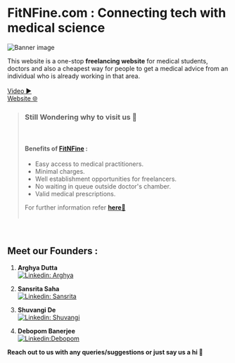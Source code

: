 # FitNFine.com : Connecting tech with medical science

![Banner image](https://user-images.githubusercontent.com/94488557/202274501-d33b11be-3944-46f3-9e8e-7664dc0744ba.png)

This website is a one-stop **freelancing website** for medical students, doctors and also a cheapest way for people to get a medical advice from an individual who is already working in that area. <br><br>
[Video ▶](https://youtu.be/palSfD2pVCo)<br>
[Website 🌐](https://fitnfinebyreact.netlify.app/)

> ### Still Wondering why to visit us 🤔
>
> <br>
>
> #### Benefits of [FitNFine](https://fitnfinebyreact.netlify.app/) :
>
> - Easy access to medical practitioners.
> - Minimal charges.
> - Well establishment opportunities for freelancers.
> - No waiting in queue outside doctor's chamber.
> - Valid medical prescriptions.
>
> For further information refer **[here📘](https://docs.google.com/presentation/d/1DxQfIa_e_osJbAHW3FyV9egH_KpFuAIr/edit?usp=sharing&ouid=113739507441587181944&rtpof=true&sd=true)** <br><br>

<br>

## Meet our Founders :

1. **Arghya Dutta**<br>[![Linkedin: Arghya](https://img.shields.io/badge/-Arghya-blue?style=flat-square&logo=Linkedin&logoColor=white&link=https://www.linkedin.com/in/arghya-dutta-623617229)](https://www.linkedin.com/in/arghya-dutta-623617229)

2. **Sansrita Saha** <br>[![Linkedin: Sansrita](https://img.shields.io/badge/-Sansrita-blue?style=flat-square&logo=Linkedin&logoColor=white&link=https://www.linkedin.com/in/sansrita-saha-068246228)](https://www.linkedin.com/in/sansrita-saha-068246228)

3. **Shuvangi De** <br>
   [![Linkedin: Shuvangi](https://img.shields.io/badge/-Shuvangi-blue?style=flat-square&logo=Linkedin&logoColor=white&link=https://www.linkedin.com/in/shuvangi-de-369071236)](https://www.linkedin.com/in/shuvangi-de-369071236)

4. **Debopom Banerjee**<br>
   [![Linkedin:Debopom](https://img.shields.io/badge/-Debopom-blue?style=flat-square&logo=Linkedin&logoColor=white&link=https://www.linkedin.com/in/debopom-banerjee-a35123215/)](https://www.linkedin.com/in/debopom-banerjee-a35123215/)

**Reach out to us with any queries/suggestions or just say us a hi 💌**

